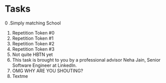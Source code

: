 # Tasks
0 .Simply matching School
1. Repetition Token #0
2.  Repetition Token #1
3. Repetition Token #2
4. Repetition Token #3
5. Not quite HBTN yet
6. This task is brought to you by a professional advisor Neha Jain, Senior Software Engineer at LinkedIn.
7. OMG WHY ARE YOU SHOUTING?
8.  Textme

